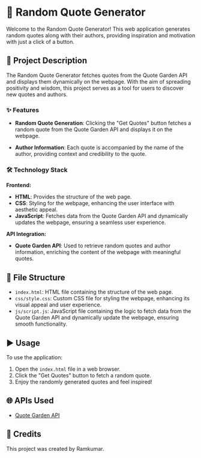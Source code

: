 # 📜 Random Quote Generator

Welcome to the Random Quote Generator! This web application generates random quotes along with their authors, providing inspiration and motivation with just a click of a button.

## 📝 Project Description

The Random Quote Generator fetches quotes from the Quote Garden API and displays them dynamically on the webpage. With the aim of spreading positivity and wisdom, this project serves as a tool for users to discover new quotes and authors.

### ✨ Features

- **Random Quote Generation**: Clicking the "Get Quotes" button fetches a random quote from the Quote Garden API and displays it on the webpage.
  
- **Author Information**: Each quote is accompanied by the name of the author, providing context and credibility to the quote.

### 🛠️ Technology Stack

**Frontend:**
- **HTML**: Provides the structure of the web page.
- **CSS**: Styling for the webpage, enhancing the user interface with aesthetic appeal.
- **JavaScript**: Fetches data from the Quote Garden API and dynamically updates the webpage, ensuring a seamless user experience.

**API Integration:**
- **Quote Garden API**: Used to retrieve random quotes and author information, enriching the content of the webpage with meaningful quotes.

## 📂 File Structure

- `index.html`: HTML file containing the structure of the web page.
- `css/style.css`: Custom CSS file for styling the webpage, enhancing its visual appeal and user experience.
- `js/script.js`: JavaScript file containing the logic to fetch data from the Quote Garden API and dynamically update the webpage, ensuring smooth functionality.

## ▶️ Usage

To use the application:

1. Open the `index.html` file in a web browser.
2. Click the "Get Quotes" button to fetch a random quote.
3. Enjoy the randomly generated quotes and feel inspired!

## 🌐 APIs Used

- [Quote Garden API](https://quote-garden.onrender.com/api/v3/quotes/random)

## 🎨 Credits

This project was created by Ramkumar.

